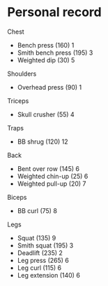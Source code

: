 # Personal record

Chest
- Bench press (160) 1
- Smith bench press (195) 3
- Weighted dip (30) 5

Shoulders
- Overhead press (90) 1

Triceps
- Skull crusher (55) 4

Traps
- BB shrug (120) 12

Back
- Bent over row (145) 6
- Weighted chin-up (25) 6
- Weighted pull-up (20) 7

Biceps
- BB curl (75) 8

Legs
- Squat (135) 9
- Smith squat (195) 3
- Deadlift (235) 2
- Leg press (265) 6
- Leg curl (115) 6
- Leg extension (140) 6